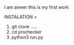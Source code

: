 I am ameer 
  this is my first work 


  

  INSTALATION >


  1. git clone .....
  2. cd prochecker
  3. python3 run.py
